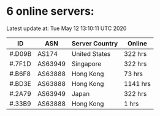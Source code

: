 # 6 online servers:

Latest update at: Tue May 12 13:10:11 UTC 2020

| ID | ASN | Server Country | Online |
| -- | --- | -------------- | ------ |
| #.D09B | AS174 | United States | 322 hrs |
| #.7F1D | AS63949 | Singapore | 322 hrs |
| #.B6F8 | AS63888 | Hong Kong | 73 hrs |
| #.BD3E | AS63888 | Hong Kong | 1141 hrs |
| #.2A79 | AS63949 | Japan | 322 hrs |
| #.33B9 | AS63888 | Hong Kong | 1 hrs |

